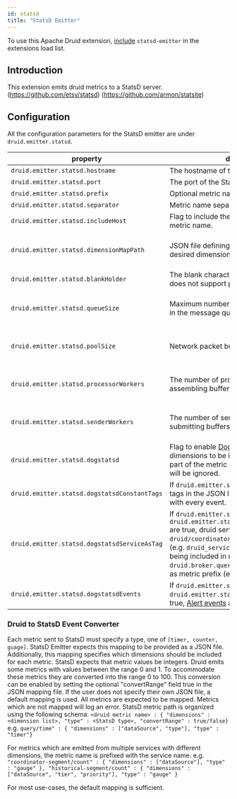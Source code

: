 ```yaml
---
id: statsd
title: "StatsD Emitter"
---
```


<!--
  ~ Licensed to the Apache Software Foundation (ASF) under one
  ~ or more contributor license agreements.  See the NOTICE file
  ~ distributed with this work for additional information
  ~ regarding copyright ownership.  The ASF licenses this file
  ~ to you under the Apache License, Version 2.0 (the
  ~ "License"); you may not use this file except in compliance
  ~ with the License.  You may obtain a copy of the License at
  ~
  ~   http://www.apache.org/licenses/LICENSE-2.0
  ~
  ~ Unless required by applicable law or agreed to in writing,
  ~ software distributed under the License is distributed on an
  ~ "AS IS" BASIS, WITHOUT WARRANTIES OR CONDITIONS OF ANY
  ~ KIND, either express or implied.  See the License for the
  ~ specific language governing permissions and limitations
  ~ under the License.
  -->


To use this Apache Druid extension, [include](../../development/extensions.md#loading-extensions) `statsd-emitter` in the extensions load list.

## Introduction

This extension emits druid metrics to a StatsD server.
(https://github.com/etsy/statsd)
(https://github.com/armon/statsite)

## Configuration

All the configuration parameters for the StatsD emitter are under `druid.emitter.statsd`.

|property|description|required?|default|
|--------|-----------|---------|-------|
|`druid.emitter.statsd.hostname`|The hostname of the StatsD server.|yes|none|
|`druid.emitter.statsd.port`|The port of the StatsD server.|yes|none|
|`druid.emitter.statsd.prefix`|Optional metric name prefix.|no|""|
|`druid.emitter.statsd.separator`|Metric name separator|no|.|
|`druid.emitter.statsd.includeHost`|Flag to include the hostname as part of the metric name.|no|false|
|`druid.emitter.statsd.dimensionMapPath`|JSON file defining the StatsD type, and desired dimensions for every Druid metric|no|Default mapping provided. See below.|
|`druid.emitter.statsd.blankHolder`|The blank character replacement as StatsD does not support path with blank character|no|"-"|
|`druid.emitter.statsd.queueSize`|Maximum number of unprocessed messages in the message queue.|no|Default value of StatsD Client(4096)|
|`druid.emitter.statsd.poolSize`|Network packet buffer pool size.|no|Default value of StatsD Client(512)|
|`druid.emitter.statsd.processorWorkers`|The number of processor worker threads assembling buffers for submission.|no|Default value of StatsD Client(1)|
|`druid.emitter.statsd.senderWorkers`|	The number of sender worker threads submitting buffers to the socket.|no|Default value of StatsD Client(1)|
|`druid.emitter.statsd.dogstatsd`|Flag to enable [DogStatsD](https://docs.datadoghq.com/developers/dogstatsd/) support. Causes dimensions to be included as tags, not as a part of the metric name. `convertRange` fields will be ignored.|no|false|
|`druid.emitter.statsd.dogstatsdConstantTags`|If `druid.emitter.statsd.dogstatsd` is true, the tags in the JSON list of strings will be sent with every event.|no|[]|
|`druid.emitter.statsd.dogstatsdServiceAsTag`|If `druid.emitter.statsd.dogstatsd` and `druid.emitter.statsd.dogstatsdServiceAsTag` are true, druid service (e.g. `druid/broker`, `druid/coordinator`, etc) is reported as a tag (e.g. `druid_service:druid/broker`) instead of being included in metric name (e.g. `druid.broker.query.time`) and `druid` is used as metric prefix (e.g. `druid.query.time`).|no|false|
|`druid.emitter.statsd.dogstatsdEvents`|If `druid.emitter.statsd.dogstatsd` and `druid.emitter.statsd.dogstatsdEvents` are true, [Alert events](../../operations/alerts.md) are reported to DogStatsD.|no|false|

### Druid to StatsD Event Converter

Each metric sent to StatsD must specify a type, one of `[timer, counter, guage]`. StatsD Emitter expects this mapping to
be provided as a JSON file.  Additionally, this mapping specifies which dimensions should be included for each metric.
StatsD expects that metric values be integers.  Druid emits some metrics with values between the range 0 and 1. To accommodate these metrics they are converted
into the range 0 to 100.  This conversion can be enabled by setting the optional "convertRange" field true in the JSON mapping file.
If the user does not specify their own JSON file, a default mapping is used.  All
metrics are expected to be mapped. Metrics which are not mapped will log an error.
StatsD metric path is organized using the following schema:
`<druid metric name> : { "dimensions" : <dimension list>, "type" : <StatsD type>, "convertRange" : true/false}`
e.g.
`query/time" : { "dimensions" : ["dataSource", "type"], "type" : "timer"}`

For metrics which are emitted from multiple services with different dimensions, the metric name is prefixed with
the service name.
e.g.
`"coordinator-segment/count" : { "dimensions" : ["dataSource"], "type" : "gauge" },
 "historical-segment/count" : { "dimensions" : ["dataSource", "tier", "priority"], "type" : "gauge" }`
 
For most use-cases, the default mapping is sufficient.
